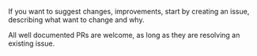 If you want to suggest changes, improvements, start by creating an issue, describing what want to change and why.

All well documented PRs are welcome, as long as they are resolving an existing issue.

